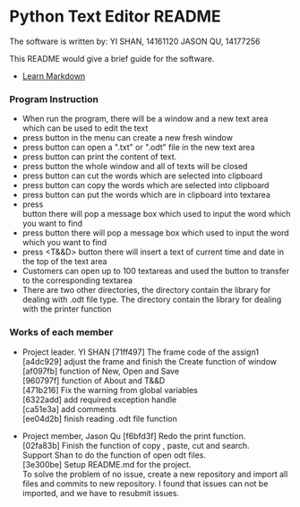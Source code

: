 # Python Text Editor README #
The software is written by:
 YI SHAN, 14161120
 JASON QU, 14177256

This README would give a brief guide for the software.

* [Learn Markdown](https://bitbucket.org/tutorials/markdowndemo)

### Program Instruction ###

* When run the program, there will be a window and a new text area which can be used to edit the text
* press <New> button in the menu can create a new fresh window
* press <Open> button can open a ".txt" or ".odt" file in the new text area
* press <Print> button can print the content of text.
* press <Exit> button the whole window and all of texts will be closed
* press <Cut> button can cut the words which are selected into clipboard
* press <Copy> button can copy the words which are selected into clipboard
* press <Paste> button can put the words which are in clipboard into textarea
* press <Search> button there will pop a message box which used to input the word which you want to find
* press <About> button there will pop a message box which used to input the word which you want to find
* press <T&&D> button there will insert a text of current time and date in the top of the text area 
* Customers can open up to 100 textareas and used the button to transfer to the corresponding textarea
* There are two other directories, the <odf> directory contain the library for dealing with .odt file type. The <win32> directory contain the library for dealing with the printer function



### Works of each member ###

* Project leader. YI SHAN
[71ff497] The frame code of the assign1  
[a4dc929] adjust the frame and finish the Create function of window   
[af097fb] function of New, Open and Save  
[960797f] function of About and T&&D  
[471b216] Fix the warning from global variables  
[6322add] add required exception handle  
[ca51e3a] add comments  
[ee04d2b] finish reading .odt file function  

* Project member, Jason Qu
[f6bfd3f] Redo the print function.  
[02fa83b] Finish the function of  copy , paste, cut and search.  
Support Shan to do the function of open odt files.  
[3e300be] Setup README.md for the project.  
To solve the problem of no issue, create a new repository and import all files and commits to new repository. I found that issues can not be imported, and we have to resubmit issues.